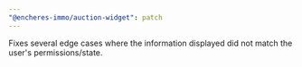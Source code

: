 ```yaml
---
"@encheres-immo/auction-widget": patch
---
```


Fixes several edge cases where the information displayed did not match the user's permissions/state.

